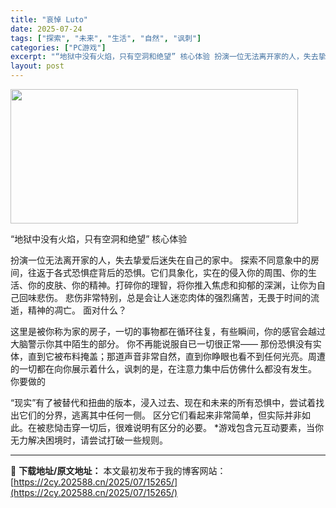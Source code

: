 ```yaml
---
title: "哀悼 Luto"
date: 2025-07-24
tags: ["探索", "未来", "生活", "自然", "讽刺"]
categories: ["PC游戏"]
excerpt: "“地狱中没有火焰，只有空洞和绝望” 核心体验 扮演一位无法离开家的人，失去挚爱后迷失在自己的家中。 探索不同意象中的房间，往返于各式恐惧症背后的恐惧。它们具象化，实在的侵入你的周围、你的生活、你的皮肤、你的精神。打碎你的理智，将你推入焦虑和抑郁的深渊，让你为自己回味悲伤。 悲伤非常特别，总是会让人迷&hellip;"
layout: post
---
```


<img class="aligncenter size-full wp-image-15207" src="https://2cy.202588.cn/wp-content/uploads/2025/07/2025072414260062.webp" alt="" width="460" height="215" />

“地狱中没有火焰，只有空洞和绝望”
核心体验

扮演一位无法离开家的人，失去挚爱后迷失在自己的家中。
探索不同意象中的房间，往返于各式恐惧症背后的恐惧。它们具象化，实在的侵入你的周围、你的生活、你的皮肤、你的精神。打碎你的理智，将你推入焦虑和抑郁的深渊，让你为自己回味悲伤。
悲伤非常特别，总是会让人迷恋肉体的强烈痛苦，无畏于时间的流逝，精神的凋亡。
面对什么？

这里是被你称为家的房子，一切的事物都在循环往复，有些瞬间，你的感官会越过大脑警示你其中陌生的部分。
你不再能说服自已一切很正常——
那份恐惧没有实体，直到它被布料掩盖；那道声音非常自然，直到你睁眼也看不到任何光亮。周遭的一切都在向你展示着什么，讽刺的是，在注意力集中后仿佛什么都没有发生。
你要做的

“现实”有了被替代和扭曲的版本，浸入过去、现在和未来的所有恐惧中，尝试着找出它们的分界，逃离其中任何一侧。
区分它们看起来非常简单，但实际并非如此。在被悲恸击穿一切后，很难说明有区分的必要。
*游戏包含元互动要素，当你无力解决困境时，请尝试打破一些规则。

---
📖 **下载地址/原文地址：** 本文最初发布于我的博客网站：[https://2cy.202588.cn/2025/07/15265/](https://2cy.202588.cn/2025/07/15265/)
